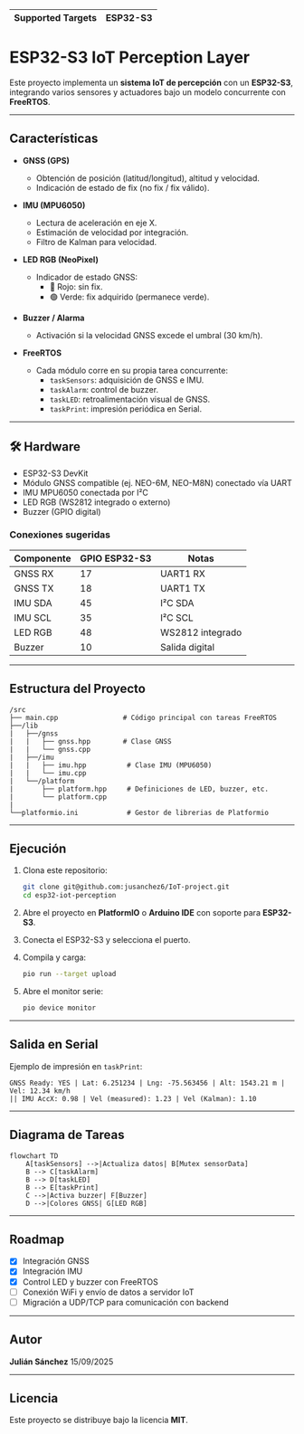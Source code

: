 | Supported Targets | ESP32-S3 |
| ----------------- | -------- |

# ESP32-S3 IoT Perception Layer

Este proyecto implementa un **sistema IoT de percepción** con un **ESP32-S3**, integrando varios sensores y actuadores bajo un modelo concurrente con **FreeRTOS**.

---

## Características

- **GNSS (GPS)**  
  - Obtención de posición (latitud/longitud), altitud y velocidad.
  - Indicación de estado de fix (no fix / fix válido).

- **IMU (MPU6050)**  
  - Lectura de aceleración en eje X.  
  - Estimación de velocidad por integración.  
  - Filtro de Kalman para velocidad.

- **LED RGB (NeoPixel)**  
  - Indicador de estado GNSS:
    - 🔴 Rojo: sin fix.  
    - 🟢 Verde: fix adquirido (permanece verde).  

- **Buzzer / Alarma**  
  - Activación si la velocidad GNSS excede el umbral (30 km/h).

- **FreeRTOS**  
  - Cada módulo corre en su propia tarea concurrente:
    - `taskSensors`: adquisición de GNSS e IMU.  
    - `taskAlarm`: control de buzzer.  
    - `taskLED`: retroalimentación visual de GNSS.  
    - `taskPrint`: impresión periódica en Serial.

---

## 🛠️ Hardware

- ESP32-S3 DevKit  
- Módulo GNSS compatible (ej. NEO-6M, NEO-M8N) conectado vía UART  
- IMU MPU6050 conectada por I²C  
- LED RGB (WS2812 integrado o externo)  
- Buzzer (GPIO digital)  

### Conexiones sugeridas

| Componente | GPIO ESP32-S3 | Notas |
|------------|---------------|-------|
| GNSS RX    | 17            | UART1 RX |
| GNSS TX    | 18            | UART1 TX |
| IMU SDA    | 45            | I²C SDA |
| IMU SCL    | 35            | I²C SCL |
| LED RGB    | 48            | WS2812 integrado |
| Buzzer     | 10            | Salida digital |

---

## Estructura del Proyecto

```
/src
├── main.cpp                # Código principal con tareas FreeRTOS
├──/lib
|   ├──/gnss
|   |   ├── gnss.hpp        # Clase GNSS
|   |   └── gnss.cpp         
|   ├──/imu
|   |   ├── imu.hpp          # Clase IMU (MPU6050)
|   |   └── imu.cpp
|   └──/platform
|       ├── platform.hpp     # Definiciones de LED, buzzer, etc.
|       └── platform.cpp   
|
└──platformio.ini            # Gestor de librerias de Platformio

```

---

## Ejecución

1. Clona este repositorio:

   ```bash
   git clone git@github.com:jusanchez6/IoT-project.git
   cd esp32-iot-perception
    ```

2. Abre el proyecto en **PlatformIO** o **Arduino IDE** con soporte para **ESP32-S3**.

3. Conecta el ESP32-S3 y selecciona el puerto.

4. Compila y carga:

   ```bash
   pio run --target upload
   ```

5. Abre el monitor serie:

   ```bash
   pio device monitor
   ```

---

## Salida en Serial

Ejemplo de impresión en `taskPrint`:

```
GNSS Ready: YES | Lat: 6.251234 | Lng: -75.563456 | Alt: 1543.21 m | Vel: 12.34 km/h
|| IMU AccX: 0.98 | Vel (measured): 1.23 | Vel (Kalman): 1.10
```

---

## Diagrama de Tareas

```mermaid
flowchart TD
    A[taskSensors] -->|Actualiza datos| B[Mutex sensorData]
    B --> C[taskAlarm]
    B --> D[taskLED]
    B --> E[taskPrint]
    C -->|Activa buzzer| F[Buzzer]
    D -->|Colores GNSS| G[LED RGB]
```

---

## Roadmap

* [x] Integración GNSS
* [x] Integración IMU
* [x] Control LED y buzzer con FreeRTOS
* [ ] Conexión WiFi y envío de datos a servidor IoT
* [ ] Migración a UDP/TCP para comunicación con backend

---

## Autor

**Julián Sánchez**
15/09/2025

---

## Licencia

Este proyecto se distribuye bajo la licencia **MIT**.

